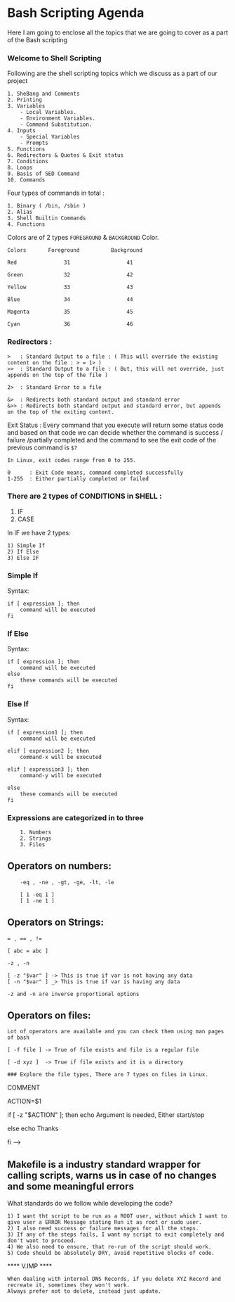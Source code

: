 # Bash Scripting Agenda

Here I am going to enclose all the topics that we are going to cover as a part of the Bash scripting

### Welcome to Shell Scripting


Following are the shell scripting topics which we discuss as a part of our project
```
1. SheBang and Comments
2. Printing
3. Variables
    - Local Variables.
    - Environment Variables.
    - Command Substitution.
4. Inputs
    - Special Variables
    - Prompts
5. Functions
6. Redirectors & Quotes & Exit status 
7. Conditions
8. Loops
9. Basis of SED Command
10. Commands
```

Four types of commands in total :
```
1. Binary ( /bin, /sbin )
2. Alias 
3. Shell Builtin Commands
4. Functions
```

Colors are of 2 types `FOREGROUND` & `BACKGROUND` Color.

```
Colors       Foreground          Background

Red               31                  41

Green             32                  42

Yellow            33                  43

Blue              34                  44

Magenta           35                  45

Cyan              36                  46
```


### Redirectors :

```
>   : Standard Output to a file : ( This will override the existing content on the file : > = 1> )
>>  : Standard Output to a file : ( But, this will not override, just appends on the top of the file )

2>  : Standard Error to a file  

&>  : Redirects both standard output and standard error
&>> : Redirects both standard output and standard error, but appends on the top of the exiting content.
```

Exit Status : Every command that you execute will return some status code and based on that code we can decide whether the command is success / failure /partially completed and the command to see the exit code of the previous command is `$?`

```
In Linux, exit codes range from 0 to 255.

0      : Exit Code means, command completed successfully
1-255  : Either partially completed or failed 

```

### There are 2 types of CONDITIONS in SHELL : 
1) IF
2) CASE 


In IF we have 2 types:

```
1) Simple If
2) If Else 
3) Else IF
```

### Simple If

Syntax: 
```
if [ expression ]; then
    command will be executed
fi 
```

### If Else

Syntax: 

```
if [ expression ]; then
    command will be executed
else
    these commands will be executed
fi 
```

### Else If 

Syntax: 

```
if [ expression1 ]; then
    command will be executed

elif [ expression2 ]; then 
    command-x will be executed

elif [ expression3 ]; then 
    command-y will be executed

else
    these commands will be executed
fi 
```



### Expressions are categorized in to three
```
    1. Numbers
    2. Strings
    3. Files
```

## Operators on numbers:
```
    -eq , -ne , -gt, -ge, -lt, -le

    [ 1 -eq 1 ] 
    [ 1 -ne 1 ]
```

## Operators on Strings:
    = , == , !=

    [ abc = abc ]

    -z , -n 

    [ -z "$var" ] -> This is true if var is not having any data
    [ -n "$var" ] _> This is true if var is having any data

    -z and -n are inverse proportional options


## Operators on files:
    Lot of operators are available and you can check them using man pages of bash 

    [ -f file ] -> True of file exists and file is a regular file 

    [ -d xyz ]  -> True if file exists and it is a directory

    ### Explore the file types, There are 7 types on files in Linux.


COMMENT

ACTION=$1
 
if [ -z "$ACTION" ]; then 
    echo Argument is needed, Either start/stop
    
else 
    echo Thanks

fi  -->


## Makefile is a industry standard wrapper for calling scripts, warns us in case of no changes and some meaningful errors

What standards do we follow while developing the code?
```
1) I want tht script to be run as a ROOT user, without which I want to give user a ERROR Message stating Run it as root or sudo user. 
2) I also need success or failure messages for all the steps.
3) If any of the steps fails, I want my script to exit completely and don't want to proceed.
4) We also need to ensure, that re-run of the script should work.
5) Code should be absolutely DRY, avoid repetitive blocks of code.
```


**** V.IMP ****
```
When dealing with internal DNS Records, if you delete XYZ Record and recreate it, sometimes they won't work.
Always prefer not to delete, instead just update.
``` 